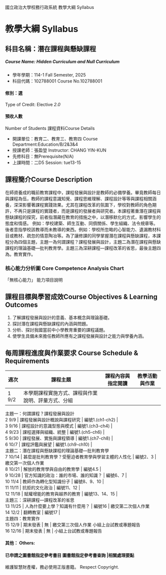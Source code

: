 國立政治大學校務行政系統 教學大綱 Syllabus
# 教學大綱 Syllabus
##  科目名稱：潛在課程與懸缺課程
#####  Course Name: Hidden Curriculum and Null Curriculum
  * 學年學期：114-1 Fall Semester, 2025 
  * 科目代碼：102788001 Course No.102788001
#### 修別：選
Type of Credit: Elective 
_2.0_
#### 預收人數
Number of Students
課程資料Course Details
  * 開課單位：教育二、教育三、教育四 Course Department:Education/B/2&3&4 
  * 授課老師：張盈堃 Instructor: CHANG YIN-KUN 
  * 先修科目：無Prerequisite(N/A)
  * 上課時間：二D5 Session: tue13-15
##  課程簡介Course Description
在師資養成的職前教育課程中，課程發展與設計是教師的必備學養。畢竟教師每日與課程為伍，教師的課程意識知覺、課程思維理解、課程設計等等與課程相關涵養，深深影響著課程實踐效果。尤其在課程改革的氛圍下，學校對教師的角色期許，不再只是課程的實踐者，而是課程的發展者與研究者。本課程著重潛在課程與懸缺課程的探究，前者指潛藏在教育的措施之中，以潛移默化的方式，影響學生的態度和情感。 例如：學校建築、師生互動、同儕關係、學生組織、法令規章等。 後者意指學校該教導而未教導的東西。例如：學校所忽略的心智能力、遺漏教材科目或教材、疏忽的情意陶冶等。為了讓修課的同學掌握潛在課程與懸缺課程，本課程分為四個主題，主題一為何謂課程？課程發展與設計，主題二為潛在課程與懸缺課程的理論基礎—批判教育學。主題三為深耕課程—課程改革的省思，最後主題四為。教育實作。
###  核心能力分析圖 Core Competence Analysis Chart
「無核心能力」 
能力項目說明
##  課程目標與學習成效Course Objectives & Learning Outcomes 
  1. 了解課程發展與設計的意義、基本概念與理論基礎。
  2. 探討潛在課程與懸缺課程的內涵與問題。
  3. 分析、探討我國當前中小學教育重要的課程議題。
  4. 使學生具備未來擔任教師所應有之課程發展與設計之能力與學養內涵。
##  每周課程進度與作業要求 Course Schedule & Requirements
週次 |  課程主題 |  課程內容與指定閱讀 |  教學活動與作業  
---|---|---|---  
1 9/2 |  本學期課程實施方式、課程與作業說明、評量方式、分組 |  |   
主題一：何謂課程？課程發展與設計  
2 9/9 |  課程發展與設計概說與課程研究 |  編號1.(ch1-ch2) |   
3 9/16 |  課程設計的意識型態與模式 |  編號1.(ch3-ch4) |   
4 9/23 |  課程選擇與組織、統整 |  編號1.(ch5-ch6) |   
5 9/30 |  課程發展、實施與課程領導 |  編號1.(ch7-ch8) |   
6 10/7 |  課程評鑑與展望 |  編號1.(ch9-ch10) |   
主題二：潛在課程與懸缺課程的理論基礎—批判教育學  
7 10/14 |  甚麼是批判教育學？受壓迫者教育學與學習主體的人性化 |  編號2、3 |  繳交第一次個人作業  
8 10/21 |  解放的教育學與自由的教育學 |  編號4.5 |   
9 10/28 |  官方知識的政治：誰的市場、誰的知識？ |  編號6、7 |   
10 11/4 |  教師作為轉化型知識份子 |  編號8、9、10 |   
11 11/11 |  抗拒的文化政治 |  編號11、12 |   
12 11/18 |  賦權增能的教育與越界的教育 |  編號13、14、15 |   
主題三：深耕課程—課程改革的省思  
13 11/25 |  人為什麼要上學？知識有什麼用？ |  編號16 |  繳交第二次個人作業  
14 12/2 |  翻轉教室 |  編號17 |   
主題四：教育實作  
15 12/9 |  期末發表 |  無 |  繳交第三次個人作業 小組上台試教或專題報告  
16 12/16 |  期末發表 |  無 |  小組上台試教或專題報告  
####  其他： Others:
####  已申請之圖書館指定參考書目  圖書館指定參考書查詢 |相關處理要點
維護智慧財產權，務必使用正版書籍。 Respect Copyright.